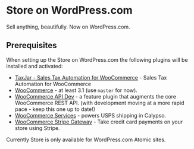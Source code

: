 # Store on WordPress.com

Sell anything, beautifully. Now on WordPress.com.

## Prerequisites

When setting up the Store on WordPress.com the following plugins will be installed and activated:

- [TaxJar - Sales Tax Automation for WooCommerce](https://wordpress.org/plugins/taxjar-simplified-taxes-for-woocommerce/) - Sales Tax Automation for WooCommerce
- [WooCommerce](https://github.com/woocommerce/woocommerce) - at least 3.1 (use `master` for now).
- [WooCommerce API Dev](https://github.com/woocommerce/wc-api-dev) - a feature plugin that augments the core WooCommerce REST API. (with development moving at a more rapid pace - keep this one up to date!)
- [WooCommerce Services](https://github.com/Automattic/woocommerce-services/) - powers USPS shipping in Calypso.
- [WooCommerce Stripe Gateway](https://wordpress.org/plugins/woocommerce-gateway-stripe/) - Take credit card payments on your store using Stripe.

Currently Store is only available for WordPress.com Atomic sites.
